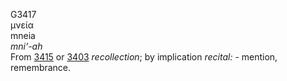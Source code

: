 <body>
  <p>G3417<br>  μνεία  <br> mneia  <br><i>mni‘-ah </i><br>From <a href="g3415.htm">3415</a> or <a href="g3403.htm">3403</a>  <i>recollection</i>; by implication <i>recital:</i> - mention, remembrance.<br></p>
 </body>